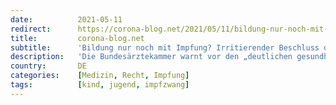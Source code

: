 ```yaml
---
date:          2021-05-11
redirect:      https://corona-blog.net/2021/05/11/bildung-nur-noch-mit-impfung-irritierender-beschluss-der-bundesaerztekammer/
title:         corona-blog.net
subtitle:      'Bildung nur noch mit Impfung? Irritierender Beschluss der Bundesärztekammer'
description:   'Die Bundesärztekammer warnt vor den „deutlichen gesundheitlichen“ Folgen einer Corona Erkrankung bei Kindern. Sie fordert eine Impfstrategie für unter 16…'
country:       DE
categories:    [Medizin, Recht, Impfung]
tags:          [kind, jugend, impfzwang]
---
```

